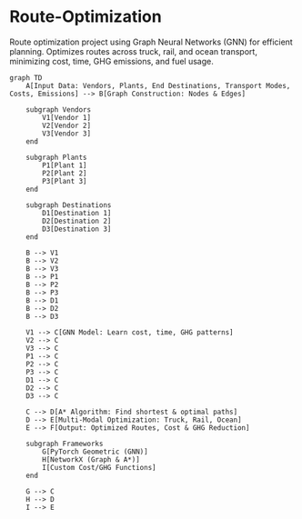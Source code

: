 # Route-Optimization
Route optimization project using Graph Neural Networks (GNN) for efficient planning. Optimizes routes across truck, rail, and ocean transport, minimizing cost, time, GHG emissions, and fuel usage.

```mermaid
graph TD
    A[Input Data: Vendors, Plants, End Destinations, Transport Modes, Costs, Emissions] --> B[Graph Construction: Nodes & Edges]

    subgraph Vendors
        V1[Vendor 1]
        V2[Vendor 2]
        V3[Vendor 3]
    end

    subgraph Plants
        P1[Plant 1]
        P2[Plant 2]
        P3[Plant 3]
    end

    subgraph Destinations
        D1[Destination 1]
        D2[Destination 2]
        D3[Destination 3]
    end

    B --> V1
    B --> V2
    B --> V3
    B --> P1
    B --> P2
    B --> P3
    B --> D1
    B --> D2
    B --> D3

    V1 --> C[GNN Model: Learn cost, time, GHG patterns]
    V2 --> C
    V3 --> C
    P1 --> C
    P2 --> C
    P3 --> C
    D1 --> C
    D2 --> C
    D3 --> C

    C --> D[A* Algorithm: Find shortest & optimal paths]
    D --> E[Multi-Modal Optimization: Truck, Rail, Ocean]
    E --> F[Output: Optimized Routes, Cost & GHG Reduction]

    subgraph Frameworks
        G[PyTorch Geometric (GNN)]
        H[NetworkX (Graph & A*)]
        I[Custom Cost/GHG Functions]
    end

    G --> C
    H --> D
    I --> E
```


